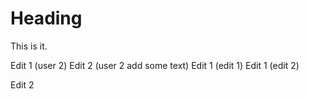 # Heading
This is it.

Edit 1 (user 2)
Edit 2 (user 2 add some text)
Edit 1 (edit 1)
Edit 1 (edit 2)

Edit 2
